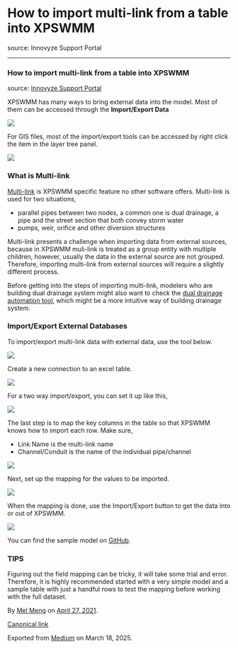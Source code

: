 # How to import multi-link from a table into XPSWMM

source: Innovyze Support Portal

---

### How to import multi-link from a table into XPSWMM

source: [Innovyze Support Portal](https://innovyze.force.com/support/s/article/How-to-import-multi-link-from-a-table-into-XPSWMM)

XPSWMM has many ways to bring external data into the model. Most of them can be accessed through the **Import/Export Data**

![](images\1_RmZB5vCU-POKxNJ3-ss-Qg.png)

For GIS files, most of the import/export tools can be accessed by right click the item in the layer tree panel.

![](images\1_a9Jcghy1A-Vg6LLtsmcClA.png)

### What is Multi-link

[Multi-link](https://help.innovyze.com/display/xps/Multiple+Conduits+or+Diversion+Links) is XPSWMM specific feature no other software offers. Multi-link is used for two situations,

* parallel pipes between two nodes, a common one is dual drainage, a pipe and the street section that both convey storm water
* pumps, weir, orifice and other diversion structures

Multi-link presents a challenge when importing data from external sources, because in XPSWMM muli-link is treated as a group entity with multiple children, however, usually the data in the external source are not grouped. Therefore, importing multi-link from external sources will require a slightly different process.

Before getting into the steps of importing multi-link, modelers who are building dual drainage system might also want to check the [dual drainage automation tool](https://innovyze.force.com/support/s/article/How-to-setup-dual-drainage-in-XPSWMM), which might be a more intuitive way of building drainage system.

### Import/Export External Databases

To import/export multi-link data with external data, use the tool below.

![](images\1_bVq-UdLv_-RJ6s1UBQY7Og.png)

Create a new connection to an excel table.

![](images\1_LskFLx4xKnFZDEMkobGZSA.png)

For a two way import/export, you can set it up like this,

![](images\1_2tWJU0Dkqv56L5PQWpkBkA.png)

The last step is to map the key columns in the table so that XPSWMM knows how to import each row. Make sure,

* Link Name is the multi-link name
* Channel/Conduit is the name of the individual pipe/channel

![](images\1_x0PdwY5wPnMMa7rskyxHsA.png)

Next, set up the mapping for the values to be imported.

![](images\1_sz0vYVDsigJ9_s7ncOKqHg.png)

When the mapping is done, use the Import/Export button to get the data into or out of XPSWMM.

![](images\1_s-Qa62vmxiq_tWOD69Z70A.png)

You can find the sample model on [GitHub](https://github.com/mel-meng/xpswmm/tree/master/models/multi_link).

### TIPS

Figuring out the field mapping can be tricky, it will take some trial and error. Therefore, it is highly recommended started with a very simple model and a sample table with just a handful rows to test the mapping before working with the full dataset.

By [Mel Meng](https://medium.com/@mel-meng-pe) on [April 27, 2021](https://medium.com/p/a1592a25c74f).

[Canonical link](https://medium.com/@mel-meng-pe/how-to-import-multi-link-from-a-table-into-xpswmm-a1592a25c74f)

Exported from [Medium](https://medium.com) on March 18, 2025.